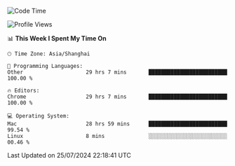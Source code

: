 <!--START_SECTION:waka-->
![Code Time](http://img.shields.io/badge/Code%20Time-2%2C533%20hrs%2051%20mins-blue)

![Profile Views](http://img.shields.io/badge/Profile%20Views-0-blue)

📊 **This Week I Spent My Time On** 

```text
🕑︎ Time Zone: Asia/Shanghai

💬 Programming Languages: 
Other                    29 hrs 7 mins       █████████████████████████   100.00 % 

🔥 Editors: 
Chrome                   29 hrs 7 mins       █████████████████████████   100.00 % 

💻 Operating System: 
Mac                      28 hrs 59 mins      █████████████████████████   99.54 % 
Linux                    8 mins              ░░░░░░░░░░░░░░░░░░░░░░░░░   00.46 % 
```


 Last Updated on 25/07/2024 22:18:41 UTC
<!--END_SECTION:waka-->